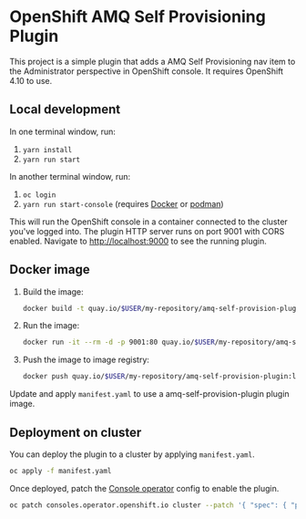 # OpenShift AMQ Self Provisioning Plugin

This project is a simple plugin that adds a AMQ Self Provisioning nav item to the
Administrator perspective in OpenShift console. It requires OpenShift 4.10 to
use.

## Local development

In one terminal window, run:

1. `yarn install`
2. `yarn run start`

In another terminal window, run:

1. `oc login`
2. `yarn run start-console` (requires [Docker](https://www.docker.com) or [podman](https://podman.io))

This will run the OpenShift console in a container connected to the cluster
you've logged into. The plugin HTTP server runs on port 9001 with CORS enabled.
Navigate to <http://localhost:9000> to see the running plugin.

## Docker image

1. Build the image:
   ```sh
   docker build -t quay.io/$USER/my-repository/amq-self-provision-plugin:latestt .
   ```
2. Run the image:
   ```sh
   docker run -it --rm -d -p 9001:80 quay.io/$USER/my-repository/amq-self-provision-plugin:latest
   ```
3. Push the image to image registry:
   ```sh
   docker push quay.io/$USER/my-repository/amq-self-provision-plugin:latest
   ```

Update and apply `manifest.yaml` to use a amq-self-provision-plugin plugin image.

## Deployment on cluster

You can deploy the plugin to a cluster by applying `manifest.yaml`.

```sh
oc apply -f manifest.yaml
```

Once deployed, patch the
[Console operator](https://github.com/openshift/console-operator)
config to enable the plugin.

```sh
oc patch consoles.operator.openshift.io cluster --patch '{ "spec": { "plugins": ["amq-self-provisioning-plugin"] } }' --type=merge
```